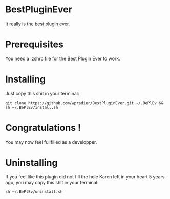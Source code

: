 # BestPluginEver
It really is the best plugin ever.

# Prerequisites
You need a .zshrc file for the Best Plugin Ever to work.

# Installing
Just copy this shit in your terminal:
```shell
git clone https://github.com/wpradier/BestPluginEver.git ~/.BePlEv && sh ~/.BePlEv/install.sh
```

# Congratulations !
You may now feel fullfilled as a developper.

# Uninstalling
If you feel like this plugin did not fill the hole Karen left in your heart 5 years ago, you may copy this shit in your terminal:
```shell
sh ~/.BePlEv/uninstall.sh
```
